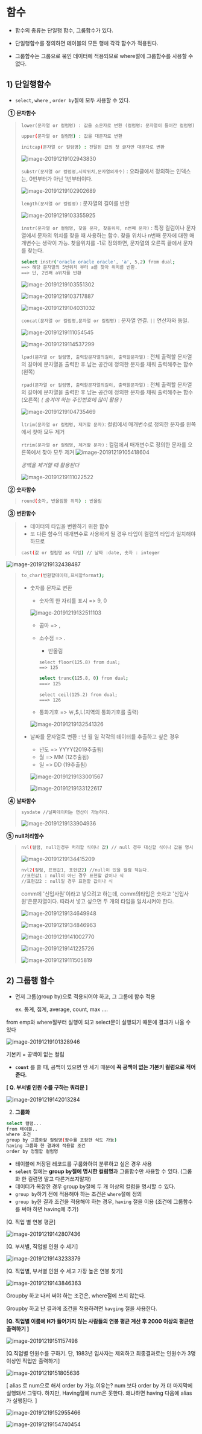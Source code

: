 # 함수

* 함수의 종류는 단일행 함수, 그룹함수가 있다.

* 단일행함수를 정의하면 테이블의 모든 행에 각각 함수가 적용된다.

* 그룹함수는 그룹으로 묶인 데이터에 적용되므로 where절에 그룹함수를 사용할 수 없다.

  

## 1) 단일행함수

* `select`, `where` , `order by`절에 모두 사용할 수 있다.

​	**① 문자함수**

> ```ba
> lower(문자열 or 컬럼명) : 값을 소문자로 변환 (컬럼명: 문자열이 들어간 컬럼명)
> ```
>
> ```bash
> upper(문자열 or 컬럼명) : 값을 대문자로 변환
> ```
>
> ```bash
> initcap(문자열 or 컬럼명) : 전달된 값의 첫 글자만 대문자로 변환
> ```
>
> 
>
> ![image-20191219102943830](images/image-20191219102943830.png)
>
> 
>
> `substr(문자열 or 컬럼명,시작위치,문자열의개수)` : 오라클에서 정의하는 인덱스는, 0번부터가 아닌 1번부터이다.
>
> ![image-20191219102902689](images/image-20191219102902689.png)
>
> 
>
> `length(문자열 or 컬럼명)` : 문자열의 길이를 반환
>
> ![image-20191219103355925](images/image-20191219103355925.png)
>
> 
>
> `instr(문자열 or 컬럼명, 찾을 문자, 찾을위치, n번째 문자)` : 특정 컬럼이나 문자열에서 문자의 위치를 찾을 때 사용하는 함수. 
> 찾을 위치나 n번째 문자에 대한 매개변수는 생략이 가능.
> 찾을위치를 -1로 정의하면, 문자열의 오른쪽 끝에서 문자를 찾는다. 
>
> ```bash
> select instr('oracle oracle oracle', 'a', 5,2) from dual;
> ==> 해당 문자열의 5번위치 부터 a를 찾아 위치를 반환.
> ==> 단, 2번째 a위치를 반환
> ```
>
> 
>
> ![image-20191219103551302](images/image-20191219103551302.png)
>
> ![image-20191219103717887](images/image-20191219103717887.png)
>
> ![image-20191219104031032](images/image-20191219104031032.png)
>
> `concat(문자열 or 컬럼명,문자열 or 컬럼명)` : 문자열 연결.  `||` 연산자와 동일.  
>
> ![image-20191219111054545](images/image-20191219111054545.png)
>
> ![image-20191219114537299](images/image-20191219114537299.png)
>
> `lpad(문자열 or 컬럼명, 출력할문자열의길이, 출력할문자열)` : 전체 출력할 문자열의 길이에 문자열을 출력한 후 남는 공간에 정의한 문자를 채워 출력해주는 함수(왼쪽)  
>
> `rpad(문자열 or 컬럼명, 출력할문자열의길이, 출력할문자열)` : 전체 출력할 문자열의 길이에 문자열을 출력한 후 남는 공간에 정의한 문자를 채워 출력해주는 함수(오른쪽)  *( 숨겨야 하는 주민번호에 많이 활용 )*
>
> ![image-20191219104735469](images/image-20191219104735469.png)
>
> 
>
> `ltrim(문자열 or 컬럼명, 제거할 문자)`: 컬럼에서 매개변수로 정의한 문자를 왼쪽에서 찾아 모두 제거 
>
> `rtrim(문자열 or 컬럼명, 제거할 문자)` : 컬럼에서 매개변수로 정의한 문자를 오른쪽에서 찾아 모두 제거 
> ![image-20191219105418604](images/image-20191219105418604.png)
>
> *공백을 제거할 때 활용된다*
>
> ![image-20191219111022522](images/image-20191219111022522.png)
>
> 
>
> 



​	**② 숫자함수**

> ```bash
> round(숫자, 반올림할 위치) : 반올림
> ```
>
> 

​	**③ 변환함수**

> * 데이터의 타입을 변환하기 위한 함수
> * 또 다른 함수의 매개변수로 사용하게 될 경우 타입이 컬럼의 타입과 일치해야 하므로
>   
>
> ```bash
> cast(값 or 컬럼명 as 타입) // 날짜 :date, 숫자 : integer
> ```

![image-20191219132438487](images/image-20191219132438487.png)

> ```bash
> to_char(변환할데이터,표시할format);
> ```
>
> * 숫자를 문자로 변환
>
>   * 숫자의 한 자리를 표시 => 9, 0
>
>   ![image-20191219132511103](images/image-20191219132511103.png)
>
>   * 콤마 => ,
>
>   * 소수점 => .
>
>     - 반올림
>
>     ```bas
>     select floor(125.8) from dual;
>     ==> 125
>     ```
>
>     ```bash
>     select trunc(125.8, 0) from dual;
>     ===> 125
>     ```
>
>     ```bas
>     select ceil(125.2) from dual;
>     ===> 126
>     ```
>
>     
>
>   * 통화기호 => ￦,$,L(지역의 통화기호를 출력)
>
>   ![image-20191219132541326](images/image-20191219132541326.png)
>
>   
>
> * 날짜를 문자열로 변환 : 년 월 일 각각의 데이터를 추출하고 싶은 경우
>
>   * 년도 => YYYY(2019추출됨)
>   * 월 => MM (12추출됨)
>   * 일 => DD (19추출됨)
>
>   ![image-20191219133001567](images/image-20191219133001567.png)
>
>   ![image-20191219133122617](images/image-20191219133122617.png)
>
>   



​	**④ 날짜함수**

> ```bash
> sysdate //날짜데이터는 연산이 가능하다.
> ```
>
> ![image-20191219133904936](images/image-20191219133904936.png)
>
> 
>
> 





**⑤ null처리함수**

>```bash
>nvl(컬럼, null인경우 처리할 식이나 값) // null 경우 대신할 식이나 값을 명시
>```
>
>![image-20191219134415209](images/image-20191219134415209.png)
>
>
>```bash
>nvl2(컬럼, 표현값1, 표현값2) //null이 있을 컬럼 적는다.
>//표현값1 : null이 아닌 경우 표현할 값이나 식
>//표현값2 : null일 경우 표현할 값이나 식
>```
>
>comm에 '신입사원'이라고 넣으려고 하는데, comm의타입은 숫자고 '신입사원'은문자열이다. 따라서 넣고 싶으면 두 개의 타입을 일치시켜야 한다. 
>
>![image-20191219134649948](images/image-20191219134649948.png)
>
>![image-20191219134846963](images/image-20191219134846963.png)
>
>
>
>![image-20191219141002770](images/image-20191219141002770.png)
>
>![image-20191219141225726](images/image-20191219141225726.png)
>
>
>![image-20191219111505819](images/image-20191219111505819.png)





## 2) 그룹행 함수

* 먼저 그룹(group by)으로 적용되어야 하고, 그 그룹에 함수 적용 

  ex. 통계, 집계, average, count, max ....

from emp와 where절부터 실행이 되고 select문이 실행되기 때문에 결과가 나올 수 있다

![image-20191219101328946](C:\Users\student\AppData\Roaming\Typora\typora-user-images\image-20191219101328946.png)



기본키 = 공백이 없는 컬럼

* **`count`** 를 쓸 때, 공백이 있으면 안 세기 때문에 **꼭 공백이 없는 기본키 컬럼으로 적어준다.**



**[ Q. 부서별 인원 수를 구하는 쿼리문 ]**

![image-20191219142013284](images/image-20191219142013284.png)



2. **그룹화**

```bash
select 컬럼...
from 테이블..
where 조건
group by 그룹화할 컬럼명(함수를 포함한 식도 가능)
having 그룹화 한 결과에 적용할 조건 
order by 정렬할 컬럼명
```

* 테이블에 저장된 레코드를 구룹화하여 분류하고 싶은 경우 사용
* **`select`** 절에는 **group by절에 명시한 컬럼명**과 그룹함수만 사용할 수 있다. (그롭화 한 컬럼명 말고 다른거쓰지말자)
* 데이터가 복잡한 경우  group by절에 두 개 이상의 컬럼을 명시할 수 있다. 
* `group by`하기 전에 적용해야 하는 조건은 `where`절에 정의
* `group by`한 결과 조건을 적용해야 하는 경우, `having` 절을 이용 (조건에 그룹함수를 써야 하면 having에 추가)



[Q. 직업 별 연봉 평균]

![image-20191219142807436](images/image-20191219142807436.png)



[Q. 부서별, 직업별 인원 수 세기]

![image-20191219143233379](images/image-20191219143233379.png)



[Q. 직업별, 부서별 인원 수 세고 가장 높은 연봉 찾기]

![image-20191219143846363](images/image-20191219143846363.png)



Groupby 하고 나서 써야 하는 조건은, where절에 쓰지 않는다.

Groupby 하고 난 결과에 조건을 적용하려면 `havging` 절을 사용한다. 



**[Q. 직업별 이름에 H가 들어가지 않는 사람들의 연봉 평균 계산 후 2000 이상의 평균만 출력하기 ]**

![image-20191219151157498](images/image-20191219151157498.png)



[Q.직업별 인원수를 구하기. 단, 1983년 입사자는 제외하고 최종결과로는 인원수가 3명 이상인 직업만 출력하기]

![image-20191219151805636](images/image-20191219151805636.png)



[ alias 로 num으로 해서 order by 가능.이유는? num 보다 order by 가 더 마지막에 실행돼서 그렇다. 하지만, Having절에 num은 못한다. 왜냐하면 having 다음에 alias 가 실행된다. ]

![image-20191219152955466](images/image-20191219152955466.png)







![image-20191219154740454](images/image-20191219154740454.png)

